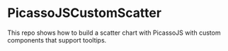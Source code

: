# PicassoJSCustomScatter

This repo shows how to build a scatter chart with PicassoJS with custom components that support tooltips.
